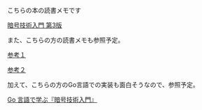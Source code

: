 こちらの本の読書メモです

[暗号技術入門 第3版](https://www.amazon.co.jp/%E6%9A%97%E5%8F%B7%E6%8A%80%E8%A1%93%E5%85%A5%E9%96%80-%E7%AC%AC3%E7%89%88-%E7%B5%90%E5%9F%8E-%E6%B5%A9/dp/4797382228)

また、こちらの方の読書メモも参照予定。

[参考１](https://github.com/y-meguro/reading-record/blob/master/docs/other/cryptography_introduction.md)

[参考２](https://github.com/goutarouh/zenn-content/blob/main/articles/e693a1472df22e.md)

加えて、こちらの方のGo言語での実装も面白そうなので、参照予定。

[Go 言語で学ぶ『暗号技術入門』](https://skatsuta.github.io/2016/01/02/hyuki-crypt-book-go-1/)
